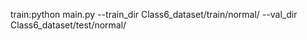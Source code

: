 train:python main.py --train_dir Class6_dataset/train/normal/ --val_dir Class6_dataset/test/normal/
